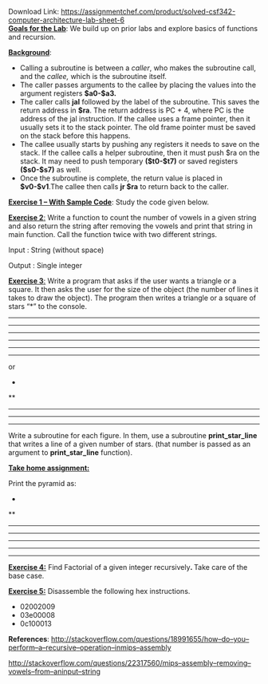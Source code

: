 Download Link: https://assignmentchef.com/product/solved-csf342-computer-architecture-lab-sheet-6
<br>
<strong style="font-family: -apple-system, BlinkMacSystemFont, 'Segoe UI', Roboto, Oxygen-Sans, Ubuntu, Cantarell, 'Helvetica Neue', sans-serif;"><u>Goals for the Lab</u></strong><span style="font-family: -apple-system, BlinkMacSystemFont, 'Segoe UI', Roboto, Oxygen-Sans, Ubuntu, Cantarell, 'Helvetica Neue', sans-serif;">: We build up on prior labs and explore basics of functions and recursion.</span>

<strong><u>Background</u></strong>:

<ul>

 <li>Calling a subroutine is between a <em>caller</em>, who makes the subroutine call, and the <em>callee,</em> which is the subroutine itself.</li>

 <li>The caller passes arguments to the callee by placing the values into the argument registers <strong>$a0-$a3.</strong></li>

 <li>The caller calls <strong>jal</strong> followed by the label of the subroutine. This saves the return address in <strong>$ra</strong>. The return address is PC + 4, where PC is the address of the jal instruction. If the callee uses a frame pointer, then it usually sets it to the stack pointer. The old frame pointer must be saved on the stack before this happens.</li>

 <li>The callee usually starts by pushing any registers it needs to save on the stack. If the callee calls a helper subroutine, then it must push $ra on the stack. It may need to push temporary <strong>($t0-$t7)</strong> or saved registers <strong>($s0-$s7)</strong> as well.</li>

 <li>Once the subroutine is complete, the return value is placed in <strong>$v0-$v1</strong>.The callee then calls <strong>jr $ra</strong> to return back to the caller.</li>

</ul>




<strong><u>Exercise 1 – With Sample Code</u></strong>: Study the code given below.







<strong> </strong>

<strong><u>Exercise 2</u></strong><u>:</u> Write a function to count the number of vowels in a given string and also return the string after removing the vowels and print that string in main function. Call the function twice with two different strings.




Input           : String (without space)




Output          : Single integer




<strong><u>Exercise 3</u></strong><u>:</u> Write a program that asks if the user wants a triangle or a square. It then asks the user for the size of the object (the number of lines it takes to draw the object). The program then writes a triangle or a square of stars “*” to the console.




*******

*******

*******

*******

*******

*******

or

*

**

***

****

***** ******

Write a subroutine for each figure. In them, use a subroutine <strong>print_star_line</strong> that writes a line of a given number of stars. (that number is passed as an argument to <strong>print_star_line</strong> function).




<strong><u>Take home assignment:</u></strong>

Print the pyramid as:

*

**

***

****

*****

******

*******







<strong><u>Exercise 4:</u></strong> Find Factorial of a given integer recursively<strong>. </strong>Take care of the base case.




<strong><u>Exercise 5:</u></strong> Disassemble the following hex instructions.

<ul>

 <li>02002009</li>

 <li>03e00008</li>

 <li>0c100013</li>

</ul>




<strong>References</strong>: <a href="https://stackoverflow.com/questions/18991655/how-do-you-perform-a-recursive-operation-in-mips-assembly">http://stackoverflow.com/questions/18991655/how</a><a href="https://stackoverflow.com/questions/18991655/how-do-you-perform-a-recursive-operation-in-mips-assembly">–</a><a href="https://stackoverflow.com/questions/18991655/how-do-you-perform-a-recursive-operation-in-mips-assembly">do</a><a href="https://stackoverflow.com/questions/18991655/how-do-you-perform-a-recursive-operation-in-mips-assembly">–</a><a href="https://stackoverflow.com/questions/18991655/how-do-you-perform-a-recursive-operation-in-mips-assembly">you</a><a href="https://stackoverflow.com/questions/18991655/how-do-you-perform-a-recursive-operation-in-mips-assembly">–</a><a href="https://stackoverflow.com/questions/18991655/how-do-you-perform-a-recursive-operation-in-mips-assembly">perform</a><a href="https://stackoverflow.com/questions/18991655/how-do-you-perform-a-recursive-operation-in-mips-assembly">–</a><a href="https://stackoverflow.com/questions/18991655/how-do-you-perform-a-recursive-operation-in-mips-assembly">a</a><a href="https://stackoverflow.com/questions/18991655/how-do-you-perform-a-recursive-operation-in-mips-assembly">–</a><a href="https://stackoverflow.com/questions/18991655/how-do-you-perform-a-recursive-operation-in-mips-assembly">recursive</a><a href="https://stackoverflow.com/questions/18991655/how-do-you-perform-a-recursive-operation-in-mips-assembly">–</a><a href="https://stackoverflow.com/questions/18991655/how-do-you-perform-a-recursive-operation-in-mips-assembly">operation</a><a href="https://stackoverflow.com/questions/18991655/how-do-you-perform-a-recursive-operation-in-mips-assembly">–</a><a href="https://stackoverflow.com/questions/18991655/how-do-you-perform-a-recursive-operation-in-mips-assembly">in</a><a href="https://stackoverflow.com/questions/18991655/how-do-you-perform-a-recursive-operation-in-mips-assembly">mips</a><a href="https://stackoverflow.com/questions/18991655/how-do-you-perform-a-recursive-operation-in-mips-assembly">–</a><a href="https://stackoverflow.com/questions/18991655/how-do-you-perform-a-recursive-operation-in-mips-assembly">assembly</a>

<a href="https://stackoverflow.com/questions/22317560/mips-assembly-removing-vowels-from-an-input-string">http://stackoverflow.com/questions/22317560/mips</a><a href="https://stackoverflow.com/questions/22317560/mips-assembly-removing-vowels-from-an-input-string">–</a><a href="https://stackoverflow.com/questions/22317560/mips-assembly-removing-vowels-from-an-input-string">assembly</a><a href="https://stackoverflow.com/questions/22317560/mips-assembly-removing-vowels-from-an-input-string">–</a><a href="https://stackoverflow.com/questions/22317560/mips-assembly-removing-vowels-from-an-input-string">removing</a><a href="https://stackoverflow.com/questions/22317560/mips-assembly-removing-vowels-from-an-input-string">–</a><a href="https://stackoverflow.com/questions/22317560/mips-assembly-removing-vowels-from-an-input-string">vowels</a><a href="https://stackoverflow.com/questions/22317560/mips-assembly-removing-vowels-from-an-input-string">–</a><a href="https://stackoverflow.com/questions/22317560/mips-assembly-removing-vowels-from-an-input-string">from</a><a href="https://stackoverflow.com/questions/22317560/mips-assembly-removing-vowels-from-an-input-string">–</a><a href="https://stackoverflow.com/questions/22317560/mips-assembly-removing-vowels-from-an-input-string">an</a><a href="https://stackoverflow.com/questions/22317560/mips-assembly-removing-vowels-from-an-input-string">input</a><a href="https://stackoverflow.com/questions/22317560/mips-assembly-removing-vowels-from-an-input-string">–</a><a href="https://stackoverflow.com/questions/22317560/mips-assembly-removing-vowels-from-an-input-string">string</a>

<strong> </strong>